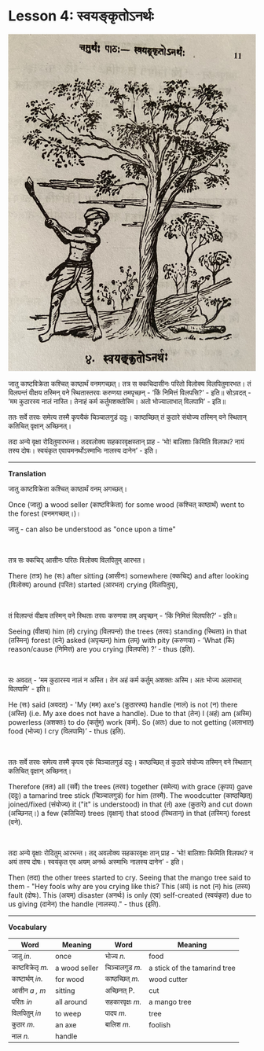 # Lesson 4: स्वयङ्कृतोऽनर्थः

![Man cutting tree in the forest](./images/r1l4.jpg)

जातु काष्टविक्रेता कश्चित् काष्ठार्थं वनमगच्छत्। तत्र स क्कचिदासीनः परितो विलोक्य विलपितुमारभत। तं विलपन्तं वीक्षय तस्मिन् वने स्थितास्तरवः करुणया तमपृच्छन् - ’किं निमित्तं विलपसि?’ - इति॥ सोऽवदत् - ’मम कुठारस्य नालं नास्ति। तेनाहं कर्म कर्तुमशक्तोस्मि। अतो भोज्यालाभात् विलपामि’ - इति॥

ततः सर्वे तरवः समेत्य तस्मै कृपयैकं चिञ्चालगुडं ददुः। काष्ठच्छित् तं कुठारे संयोज्य तस्मिन् वने स्थितान् कतिचित् वृक्षान् अच्छिनत्।

तदा अन्ये वृक्षा रोदितुमारभन्त। तदवलोक्य सहकारवृक्षस्तान् प्राह - ’भो! बालिशाः किमिति विलपथ? नायं तस्य दोषः। स्वयंकृत एवायमनर्थोऽस्माभिः नालस्य दानेन’ - इति।

---

**Translation**

जातु काष्टविक्रेता कश्चित् काष्ठार्थं वनम् अगच्छत्।

Once (जातु) a wood seller (काष्टविक्रेता) for some wood (कश्चित् काष्ठार्थं) went to the forest (वनमगच्छत्।)।

जातु - can also be understood as "once upon a time"

<BR>

तत्र सः क्कचिद् आसीनः परितः विलोक्य विलपितुम् आरभत।

There (तत्र) he (सः) after sitting (आसीनः) somewhere (क्कचिद्) and after looking (विलोक्य) around (परितः) started (आरभत) crying (विलपितुम्),

<BR>


तं विलपन्तं वीक्षय तस्मिन् वने स्थिताः तरवः करुणया तम् अपृच्छन् - ’किं निमित्तं विलपसि?’ - इति॥

Seeing (वीक्षय) him (तं) crying (विलपन्तं) the trees (तरवः) standing (स्थिताः) in that (तस्मिन्) forest (वने) asked (अपृच्छन्) him (तम्) with pity (करुणया) - ’What (किं) reason/cause (निमित्तं) are you crying (विलपसि) ?’ - thus (इति).

<BR>

 सः अवदत् - ’मम कुठारस्य नालं न अस्ति। तेन अहं कर्म कर्तुम् अशक्तः अस्मि। अतः भोज्य अलाभात् विलपामि’ - इति॥

He (सः) said (अवदत्) - 'My (मम) axe's (कुठारस्य) handle (नालं) is not (न) there (अस्ति) (i.e. My axe does not have a handle). Due to that (तेन) I (अहं)
am (अस्मि) powerless (अशक्तः) to do (कर्तुम्) work (कर्म). So (अतः) due to not getting (अलाभात्) food (भोज्य) I cry (विलपामि)’ - thus (इति).

<BR>

ततः सर्वे तरवः समेत्य तस्मै कृपय एकं चिञ्चालगुडं ददुः। काष्ठच्छित् तं कुठारे संयोज्य तस्मिन् वने स्थितान् कतिचित् वृक्षान् अच्छिनत्।

Therefore (ततः) all (सर्वे) the trees (तरवः) together (समेत्य) with grace (कृपय) gave (ददुः) a tamarind tree stick (चिञ्चालगुडं) for him (तस्मै). The woodcutter (काष्ठच्छित्) joined/fixed (संयोज्य) it ("it" is understood) in that (तं) axe (कुठारे) and cut down (अच्छिनत्।) a few (कतिचित्) trees (वृक्षान्) that stood (स्थितान्) in that (तस्मिन्) forest (वने).

<BR>

तदा अन्ये वृक्षाः रोदितुम् आरभन्त। तद् अवलोक्य सहकारवृक्षः तान् प्राह - ’भो! बालिशाः किमिति विलपथ? न अयं तस्य दोषः। स्वयंकृत एव अयम् अनर्थः अस्माभिः नालस्य दानेन’ - इति।

Then (तदा) the other trees started to cry. Seeing that the mango tree said to them - "Hey fools why are you crying like this? This (अयं) is not (न) his (तस्य) fault (दोषः). This (अयम्) disaster (अनर्थः) is only (एव) self-created (स्वयंकृत) due to us giving (दानेन) the handle (नालस्य)." - thus (इति).

---

**Vocabulary**

| Word | Meaning | Word | Meaning |
| --- | --- | --- | --- |
| जातु *in.* | once | भोज्य *n.*| food |
| काष्टविक्रेतृ *m.* | a wood seller | चिञ्चालगुड *m.* | a stick of the tamarind tree |
| काष्टार्थम् *in.* | for wood | काष्ठच्छित् *m.* | wood cutter |
| आसीन *a , m* | sitting | अच्छिनत् P. | cut |
| परितः *in* | all around | सहकारवृक्षः *m.* | a mango tree |
| विलपितुम् *in* | to weep | पादप *m.* | tree |
| कुठार *m.* | an axe | बालिश *m.* | foolish |
| नाल *n.* | handle |
